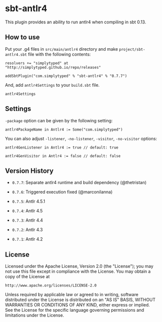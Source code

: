 # sbt-antlr4

This plugin provides an ability to run antlr4 when compiling in sbt 0.13.

## How to use

Put your .g4 files in `src/main/antlr4` directory and make `project/sbt-antlr4.sbt`
file with the following contents:

    resolvers += "simplytyped" at "http://simplytyped.github.io/repo/releases"

    addSbtPlugin("com.simplytyped" % "sbt-antlr4" % "0.7.7")

And, add `antlr4Settings` to your `build.sbt` file.

    antlr4Settings

## Settings

`-package` option can be given by the following setting:

    antlr4PackageName in Antlr4 := Some("com.simplytyped")

You can also adjust `-listener`, `-no-listener`, `-visitor`, `-no-visitor` options:

    antlr4GenListener in Antlr4 := true // default: true

    antlr4GenVisitor in Antlr4 := false // default: false
 
## Version History

  - `0.7.7`: Separate antlr4 runtime and build dependency (@thetristan)

  - `0.7.6`: Triggered execution fixed (@marconilanna)

  - `0.7.5`: Antlr 4.5.1

  - `0.7.4`: Antlr 4.5

  - `0.7.3`: Antlr 4.4

  - `0.7.2`: Antlr 4.3

  - `0.7.1`: Antlr 4.2

## License

Licensed under the Apache License, Version 2.0 (the "License");
you may not use this file except in compliance with the License.
You may obtain a copy of the License at

    http://www.apache.org/licenses/LICENSE-2.0

Unless required by applicable law or agreed to in writing, software
distributed under the License is distributed on an "AS IS" BASIS,
WITHOUT WARRANTIES OR CONDITIONS OF ANY KIND, either express or implied.
See the License for the specific language governing permissions and
limitations under the License.
